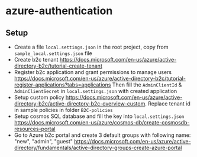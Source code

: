 # azure-authentication

## Setup
- Create a file `local.settings.json` in the root project, copy from `sample_local.settings.json` file
- Create b2c tenant https://docs.microsoft.com/en-us/azure/active-directory-b2c/tutorial-create-tenant
- Register b2c application and grant permissions to manage users https://docs.microsoft.com/en-us/azure/active-directory-b2c/tutorial-register-applications?tabs=applications Then fill the `AdminClientId` & `AdminClientSecret` in `local.settings.json` with created application
- Setup custom policy https://docs.microsoft.com/en-us/azure/active-directory-b2c/active-directory-b2c-overview-custom. Replace tenant id in sample policies in folder `B2C-policies`
- Setup cosmos SQL database and fill the key into `local.settings.json` https://docs.microsoft.com/en-us/azure/cosmos-db/create-cosmosdb-resources-portal
- Go to Azure b2c portal and create 3 default groups with following name: "new", "admin", "guest" https://docs.microsoft.com/en-us/azure/active-directory/fundamentals/active-directory-groups-create-azure-portal